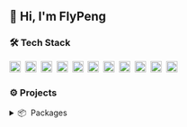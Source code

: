## 👋 Hi, I'm FlyPeng

### 🛠 Tech Stack

<code><img height="20" src="https://api.iconify.design/skill-icons:vuejs-dark.svg"></code>&nbsp;
<code><img height="20" src="https://api.iconify.design/skill-icons:typescript.svg"></code>&nbsp;
<code><img height="20" src="https://api.iconify.design/skill-icons:vite-dark.svg"></code>&nbsp;
<code><img height="20" src="https://api.iconify.design/skill-icons:nuxtjs-dark.svg"></code>&nbsp;
<code><img height="20" src="https://api.iconify.design/skill-icons:tailwindcss-dark.svg"></code>&nbsp;
<code><img height="20" src="https://api.iconify.design/skill-icons:nodejs-dark.svg"></code>&nbsp;
<code><img height="20" src="https://api.iconify.design/logos:vueuse.svg"></code>&nbsp;
<code><img height="20" src="https://api.iconify.design/skill-icons:vite-dark.svg"></code>&nbsp;
<code><img height="20" src="https://api.iconify.design/skill-icons:nestjs-dark.svg"></code>&nbsp;
<code><img height="20" src="https://api.iconify.design/devicon:git.svg"></code>&nbsp;
<code><img height="20" src="https://api.iconify.design/skill-icons:github-dark.svg"></code>&nbsp;

### ⚙️ Projects

<details>
  <summary>📦 &nbsp;Packages</summary>

#### Open projects

- [VAdmire Admin](https://github.com/flingyp/vadmire-admin) - 一款基于 Vue3 + TypeScript + NaiveUI 等技术栈搭建的后台系统
- [vitepress-demo-preview](https://github.com/flingyp/vitepress-demo-preview) - ⚙️⚙️⚙️ Vue component demo preview and source code show of vitepress
- [vite-plugin-clear-console](https://github.com/flingyp/vite-plugin-clear-console) - The plugin is used to clear all console output in the production environment
- [HotNews](https://github.com/flingyp/HotNews) - A plugin to browse hot content for platforms in VSCode
 
#### Personal tools

- [@flypeng/tool](https://github.com/flingyp/flypeng-tool) - Integrate a collection of common tools and methods 
- [@flypeng/lint-config](https://github.com/flingyp/lint-config) - Flingyp's eslint and stylelint config
- [vscode-settings](https://github.com/flingyp/vscode-settings) - My VS Code settings and extensions

#### Basic starters
  
- [Vue Starter](https://github.com/flingyp/vue-starter) - Starter template of Vue Application
- [VCom Starter](https://github.com/flingyp/vcom-starter) - Starter template of Development Vue Component
- [TypeScript Starter](https://github.com/flingyp/ts-starter) - Starter template for TypeScript library
- [Vitepress Starter](https://github.com/flingyp/vitepress-starter) - Starter template for Vitepress Docs
- [Nest Starter](https://github.com/flingyp/nest-starter) - Starter template for Nest services
  
</details>
